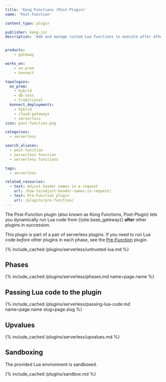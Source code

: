 ```yaml
---
title: 'Kong Functions (Post-Plugin)'
name: 'Post-Function'

content_type: plugin

publisher: kong-inc
description: 'Add and manage custom Lua functions to execute after other plugins'


products:
    - gateway

works_on:
    - on-prem
    - konnect

topologies:
  on_prem:
    - hybrid
    - db-less
    - traditional
  konnect_deployments:
    - hybrid
    - cloud-gateways
    - serverless
icon: post-function.png

categories:
  - serverless

search_aliases:
  - post-function
  - serverless function
  - serverless functions

tags:
  - serverless

related_resources:
  - text: Adjust header names in a request
    url: /how-to/adjust-header-names-in-request/
  - text: Pre-Function plugin
    url: /plugins/pre-function/
---
```


The Post-Function plugin (also known as Kong Functions, Post-Plugin) lets you dynamically run Lua code from {{site.base_gateway}} **after** other plugins in succession.

This plugin is part of a pair of serverless plugins. 
If you need to run Lua code _before_ other plugins in each phase, see the [Pre-Function](/plugins/pre-function/) plugin.

{% include_cached /plugins/serverless/untrusted-lua.md %}

## Phases

{% include_cached /plugins/serverless/phases.md name=page.name %}

## Passing Lua code to the plugin

{% include_cached /plugins/serverless/passing-lua-code.md name=page.name slug=page.slug %}

## Upvalues

{% include_cached /plugins/serverless/upvalues.md %}

## Sandboxing

The provided Lua environment is sandboxed.

{% include_cached /plugins/sandbox.md %}